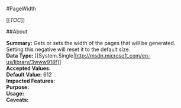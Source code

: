 #PageWidth

[[_TOC_]]

##About

**Summary:**  Gets or sets the width of the pages that will be generated. Setting this negative will reset it to the default size.   
**Data Type:** [[System.Single|http://msdn.microsoft.com/en-us/library/3www918f]]  
**Accepted Values:**   
**Default Value:** 612  
**Impacted Features:**   
**Purpose:**   
**Usage:**   
**Caveats:**   

